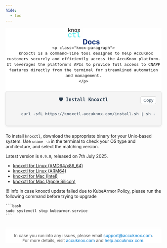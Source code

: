 ```yaml
---
hide:
  - toc
---
```


<style>
  .knox-body {
    font-size: 0.95rem;
    text-align: center;
    margin: 0;
    padding: 0;
    background: #fff;
  }

  .knox-wrapper {
    max-width: 760px;
  }
  .knox-header {
    display: flex;
    justify-content: center;
    align-items:flex-start;
    max-height: 2.5rem;
  }
  .knox-logo {
    max-width: 40px;
    height: auto;
  }

  .knox-demo{
    min-width: 100%;
    height: auto;
    margin: 1.5rem auto;
    display: block;
  }

  .knox-heading {
   font-size: 1.4rem;
    color: #082C75;
    margin-top: 2rem;
  }

  .knox-footer {
    font-size: 0.85rem;
    color: #555;
    margin-top: 2rem;
    border-top: 1px solid #ddd;
    padding-top: 1rem;
  }

  .knox-footer a {
    color: #007ACC;
    text-decoration: none;
  }
</style>

<div class="knox-body">
  <div class="knox-wrapper">
  <div class="knox-header">
    <img src="./images/knoxctl_logo.svg" alt="Knoxctl Logo" class="knox-logo" style="max-width: 10%; !important" />
    <h1 class="knox-heading">Docs</h1>
  </div>

    <p class="knox-paragraph">
      knoxctl is a command-line tool designed to help AccuKnox customers securely and efficiently access the AccuKnox platform. It leverages the platform’s APIs to provide full access to CNAPP features directly from the terminal for streamlined automation and management.
    </p>

   <div style="background-color: #f5f5f5; color: #333333; font-family: monospace; padding: 1rem; border-radius: 6px; margin: 1.5rem 0; font-size: 0.95rem; overflow-x: auto; box-shadow: 0 2px 6px rgba(0, 0, 0, 0.1); border: 1px solid #ddd; position: relative;">
  <div style="margin-bottom: 0.5rem; font-weight: 600; color: #2c3e50;">🛡️ Install Knoxctl</div>
  <code id="knoxctl-install-cmd" style="display: block; color: #2c3e50;">
    curl -sfL https://knoxctl.accuknox.com/install.sh | sh -
  </code>
  <button onclick="navigator.clipboard.writeText(document.getElementById('knoxctl-install-cmd').innerText); this.innerText='Copied!'; setTimeout(()=>this.innerText='Copy', 2000);"
    style="position: absolute; top: 1rem; right: 1rem; background-color: #ffffff; border: 1px solid #ccc; border-radius: 4px; padding: 4px 8px; font-size: 0.85rem; cursor: pointer; color: #2c3e50;">
    Copy
  </button>
</div>
 </div>
</div>

To install `knoxctl`, download the appropriate binary for your Unix-based system. Use `uname -a` in the terminal to check your OS type and architecture, and select the matching version.

Latest version is `0.9.0`, released on 7th July 2025.

- [knoxctl for Linux (AMD64/x86_64)](https://github.com/accuknox/accuknox-cli-v2/releases/download/v0.9.0/knoxctl_0.9.0_linux_amd64.tar.gz)
- [knoxctl for Linux (ARM64)](https://github.com/accuknox/accuknox-cli-v2/releases/download/v0.9.0/knoxctl_0.9.0_linux_arm64.tar.gz)
- [knoxctl for Mac (Intel)](https://github.com/accuknox/accuknox-cli-v2/releases/download/v0.9.0/knoxctl_0.9.0_darwin_amd64.tar.gz)
- [knoxctl for Mac (Apple Silicon)](https://github.com/accuknox/accuknox-cli-v2/releases/download/v0.9.0/knoxctl_0.9.0_darwin_arm64.tar.gz)

!!! info
    In case knoxctl update failed due to KubeArmor Policy, please run the following command before trying to upgrade

    ```bash
    sudo systemctl stop kubearmor.service
    ```

<div class="knox-body">
  <div class="knox-wrapper">
<div class="knox-footer">
In case you run into any issues, please email <a href="mailto:support@accuknox.com">support@accuknox.com</a>.<br />
For more details, visit <a href="https://accuknox.com">accuknox.com</a> and <a href="https://help.accuknox.com">help.accuknox.com</a>.
</div>

  </div>
</div>
